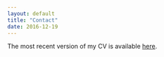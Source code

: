 ```yaml
---
layout: default
title: "Contact"
date: 2016-12-19
---
```


The most recent version of my CV is available [here](https://github.com/jonathonbaron/jonathonbaron.github.io/cv/Baron%20-%20CV.pdf).
